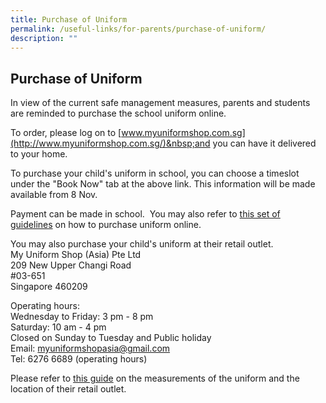 ```yaml
---
title: Purchase of Uniform
permalink: /useful-links/for-parents/purchase-of-uniform/
description: ""
---
```


## Purchase of Uniform

In view of the current safe management measures,&nbsp;parents and students are reminded to purchase the school uniform online.  
  

To order, please log on to&nbsp;[www.myuniformshop.com.sg](http://www.myuniformshop.com.sg/)&nbsp;and you can have it delivered to your home.

To purchase your child's uniform in school, you can choose a timeslot under the "Book Now" tab at the above link. This information will be made available from 8 Nov.

Payment can be made in school.&nbsp; You may also refer to&nbsp;[this&nbsp;set of guidelines](/files/Useful%20Links/For%20Parents/My%20Uniform%20Shop%20ASIA%20Pte%20Ltd%20-%20General%20Guide%20to%20Online%20Purchase.pdf)&nbsp;on how to purchase uniform online.&nbsp;  
  
You may also purchase your child's uniform at their retail outlet.  
My Uniform Shop (Asia) Pte Ltd  
209 New Upper Changi Road  
#03-651  
Singapore 460209  
  
Operating hours:  
Wednesday to Friday: 3 pm - 8 pm  
Saturday: 10 am - 4 pm  
Closed on Sunday to Tuesday and Public holiday  
Email: <a href="mailto:myuniformshopasia@gmail.com">myuniformshopasia@gmail.com</a>  
Tel: 6276 6689 (operating hours)  

  

Please refer to&nbsp;[this guide](/files/Useful%20Links/For%20Parents/001%20My%20Uniform%20Shop%20ASIA%20Pte%20Ltd%20-%20General%20Guide%20for%20Online%20Purchase%20%20Booking%20Updated%20Oct%202021.pdf)&nbsp;on the measurements of the uniform and the location of their retail outlet.